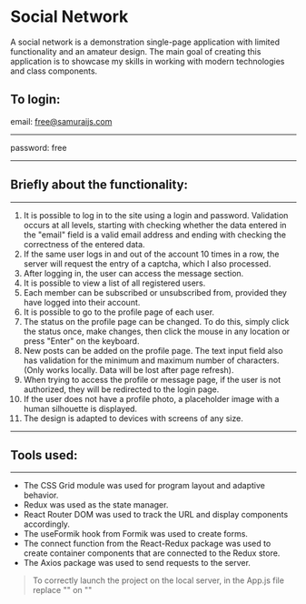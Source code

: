 # Social Network

A social network is a demonstration single-page application with limited functionality and an amateur design. The main goal of creating this application is to showcase my skills in working with modern technologies and class components.

## To login:

email: free@samuraijs.com
***
password: free
***
## Briefly about the functionality:
***
1. It is possible to log in to the site using a login and password. Validation occurs at all levels, starting with checking whether the data entered in the "email" field is a valid email address and ending with checking the correctness of the entered data.
2. If the same user logs in and out of the account 10 times in a row, the server will request the entry of a captcha, which I also processed.
3. After logging in, the user can access the message section.
4. It is possible to view a list of all registered users.
5. Each member can be subscribed or unsubscribed from, provided they have logged into their account.
6. It is possible to go to the profile page of each user.
7. The status on the profile page can be changed. To do this, simply click the status once, make changes, then click the mouse in any location or press "Enter" on the keyboard.
8. New posts can be added on the profile page. The text input field also has validation for the minimum and maximum number of characters. (Only works locally. Data will be lost after page refresh).
9. When trying to access the profile or message page, if the user is not authorized, they will be redirected to the login page.
10. If the user does not have a profile photo, a placeholder image with a human silhouette is displayed.
11. The design is adapted to devices with screens of any size.
***
## Tools used:
***
* The CSS Grid module was used for program layout and adaptive behavior.
* Redux was used as the state manager.
* React Router DOM was used to track the URL and display components accordingly.
* The useFormik hook from Formik was used to create forms.
* The connect function from the React-Redux package was used to create container components that are connected to the Redux store.
* The Axios package was used to send requests to the server.

>To correctly launch the project on the local server, in the App.js file replace
"<HashRouter basename={process.env.PUBLIC_URL}></HashRouter>"
on "<BrowserRouter></BrowserRouter>"
